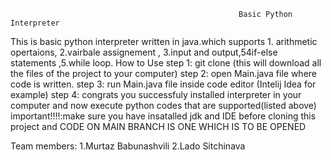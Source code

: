                                                        Basic Python Interpreter
This is basic python interpreter written in java.which supports 1. arithmetic opertaions, 2.vairbale assignement , 3.input and output,54if-else statements ,5.while loop.
                                                              How to Use
                                  step 1: git clone  <our project link> (this will download all the files of the project to your computer)
                                  step 2: open Main.java file where code is written.
                                  step 3: run Main.java file inside code editor (Intelij Idea for example)
                                  step 4: congrats you successfuly installed interpreter in your computer and now execute python codes that are supported(listed above) 
                                  important!!!!:make sure you have insatalled jdk and IDE before cloning this project and CODE ON MAIN BRANCH IS ONE WHICH IS TO BE OPENED



   Team members: 1.Murtaz Babunashvili
                  2.Lado Sitchinava
